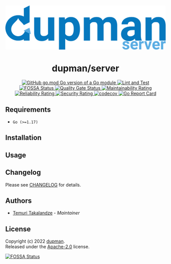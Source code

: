 <p align="center">
    <img width="600px" src="./.assets/logo.png" />
</p>

<h1 align="center">dupman/server</h1>

<p align="center">
    <a href="https://github.com/dupman/server">
        <img alt="GitHub go.mod Go version of a Go module" src="https://img.shields.io/github/go-mod/go-version/dupman/server.svg">
    </a>
    <a href="https://github.com/dupman/server/actions/workflows/lint-and-test.yml">
        <img alt="Lint and Test" src="https://github.com/dupman/server/actions/workflows/lint-and-test.yml/badge.svg">
    </a>
    <a href="https://app.fossa.com/projects/git%2Bgithub.com%2Fdupman%2Fserver?ref=badge_shield">
        <img alt="FOSSA Status" src="https://app.fossa.com/api/projects/git%2Bgithub.com%2Fdupman%2Fserver.svg?type=shield"/>
    </a>
    <a href="https://sonarcloud.io/project/overview?id=dupman_server">
        <img alt="Quality Gate Status" src="https://sonarcloud.io/api/project_badges/measure?project=dupman_server&metric=alert_status"/>
    </a>
    <a href="https://sonarcloud.io/project/overview?id=dupman_server">
        <img alt="Maintainability Rating" src="https://sonarcloud.io/api/project_badges/measure?project=dupman_server&metric=sqale_rating"/>
    </a>
    <a href="https://sonarcloud.io/project/overview?id=dupman_server">
        <img alt="Reliability Rating" src="https://sonarcloud.io/api/project_badges/measure?project=dupman_server&metric=reliability_rating"/>
    </a>
    <a href="https://sonarcloud.io/project/overview?id=dupman_server">
        <img alt="Security Rating" src="https://sonarcloud.io/api/project_badges/measure?project=dupman_server&metric=security_rating"/>
    </a>
    <a href="https://codecov.io/gh/dupman/server">
        <img alt="codecov" src="https://codecov.io/gh/dupman/server/branch/main/graph/badge.svg?token=5A88MBXGTU">
    </a>
    <a href="https://goreportcard.com/report/github.com/dupman/encryptor">
        <img alt="Go Report Card" src="https://goreportcard.com/badge/github.com/dupman/encryptor">
    </a>
</p>

## Requirements

- `Go (>=1.17)`

## Installation

## Usage

## Changelog

Please see [CHANGELOG](CHANGELOG.md) for details.

## Authors

- [Temuri Takalandze](https://abgeo.dev) - *Maintainer*

## License

Copyright (c) 2022 [dupman](https://dupman.cloud).  
Released under the [ Apache-2.0](LICENSE) license.

[![FOSSA Status](https://app.fossa.com/api/projects/git%2Bgithub.com%2Fdupman%2Fserver.svg?type=large)](https://app.fossa.com/projects/git%2Bgithub.com%2Fdupman%2Fserver?ref=badge_large)

